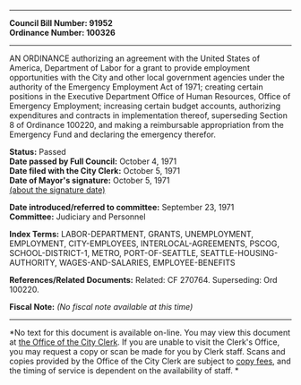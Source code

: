 * * * * *  
  
**Council Bill Number: [](#h0)[](#h2)91952**   
**Ordinance Number: 100326**  
  
* * * * *  
  
AN ORDINANCE authorizing an agreement with the United States of America, Department of Labor for a grant to provide employment opportunities with the City and other local government agencies under the authority of the Emergency Employment Act of 1971; creating certain positions in the Executive Department Office of Human Resources, Office of Emergency Employment; increasing certain budget accounts, authorizing expenditures and contracts in implementation thereof, superseding Section 8 of Ordinance 100220, and making a reimbursable appropriation from the Emergency Fund and declaring the emergency therefor.  
  
**Status:** Passed   
**Date passed by Full Council:** October 4, 1971   
**Date filed with the City Clerk:** October 5, 1971   
**Date of Mayor's signature:** October 5, 1971   
[(about the signature date)](/~public/approvaldate.htm)   
  
  
**Date introduced/referred to committee:** September 23, 1971   
**Committee:** Judiciary and Personnel   
  
**Index Terms:** LABOR-DEPARTMENT, GRANTS, UNEMPLOYMENT, EMPLOYMENT, CITY-EMPLOYEES, INTERLOCAL-AGREEMENTS, PSCOG, SCHOOL-DISTRICT-1, METRO, PORT-OF-SEATTLE, SEATTLE-HOUSING-AUTHORITY, WAGES-AND-SALARIES, EMPLOYEE-BENEFITS  
  
**References/Related Documents:** Related: CF 270764. Superseding: Ord 100220.  
  
**Fiscal Note:** *(No fiscal note available at this time)*  
  
* * * * *  
  
*No text for this document is available on-line. You may view this document at [the Office of the City Clerk](http://www.seattle.gov/leg/clerk/contactUs.htm). If you are unable to visit the Clerk's Office, you may request a copy or scan be made for you by Clerk staff. Scans and copies provided by the Office of the City Clerk are subject to [copy fees](http://clerk.seattle.gov/~public/clerkfees.htm), and the timing of service is dependent on the availability of staff. *  
  
  
